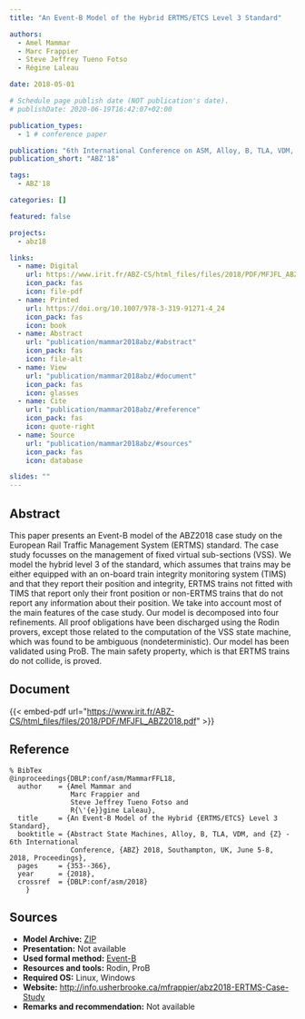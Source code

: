 ```yaml
---
title: "An Event-B Model of the Hybrid ERTMS/ETCS Level 3 Standard"

authors:
  - Amel Mammar
  - Marc Frappier
  - Steve Jeffrey Tueno Fotso
  - Régine Laleau

date: 2018-05-01

# Schedule page publish date (NOT publication's date).
# publishDate: 2020-06-19T16:42:07+02:00

publication_types:
  - 1 # conference paper

publication: "6th International Conference on ASM, Alloy, B, TLA, VDM, and Z (ABZ'18)"
publication_short: "ABZ'18"

tags:
  - ABZ'18

categories: []

featured: false

projects:
  - abz18

links:
  - name: Digital
    url: https://www.irit.fr/ABZ-CS/html_files/files/2018/PDF/MFJFL_ABZ2018.pdf
    icon_pack: fas
    icon: file-pdf
  - name: Printed
    url: https://doi.org/10.1007/978-3-319-91271-4_24
    icon_pack: fas
    icon: book
  - name: Abstract
    url: "publication/mammar2018abz/#abstract"
    icon_pack: fas
    icon: file-alt
  - name: View
    url: "publication/mammar2018abz/#document"
    icon_pack: fas
    icon: glasses
  - name: Cite
    url: "publication/mammar2018abz/#reference"
    icon_pack: fas
    icon: quote-right
  - name: Source
    url: "publication/mammar2018abz/#sources"
    icon_pack: fas
    icon: database

slides: ""
---
```


## Abstract

This paper presents an Event-B model of the ABZ2018 case study on the European Rail Traffic Management System (ERTMS) standard. The case study focusses on the management of fixed virtual sub-sections (VSS). We model the hybrid level 3 of the standard, which assumes that trains may be either equipped with an on-board train integrity monitoring system (TIMS) and that they report their position and integrity, ERTMS trains not fitted with TIMS that report only their front position or non-ERTMS trains that do not report any information about their position. We take into account most of the main features of the case study. Our model is decomposed into four refinements. All proof obligations have been discharged using the Rodin provers, except those related to the computation of the VSS state machine, which was found to be ambiguous (nondeterministic). Our model has been validated using ProB. The main safety property, which is that ERTMS trains do not collide, is proved.

## Document

{{< embed-pdf url="https://www.irit.fr/ABZ-CS/html_files/files/2018/PDF/MFJFL_ABZ2018.pdf" >}}

## Reference

```
% BibTex
@inproceedings{DBLP:conf/asm/MammarFFL18,
  author    = {Amel Mammar and
               Marc Frappier and
               Steve Jeffrey Tueno Fotso and
               R{\'{e}}gine Laleau},
  title     = {An Event-B Model of the Hybrid {ERTMS/ETCS} Level 3 Standard},
  booktitle = {Abstract State Machines, Alloy, B, TLA, VDM, and {Z} - 6th International
               Conference, {ABZ} 2018, Southampton, UK, June 5-8, 2018, Proceedings},
  pages     = {353--366},
  year      = {2018},
  crossref  = {DBLP:conf/asm/2018}
	}
```

## Sources

- **Model Archive:**
  [ZIP](/data/abz18/mammar2018abz.zip)
- **Presentation:**
  Not available
- **Used formal method:**
  [Event-B](/method/event-b)
- **Resources and tools:**
  Rodin, ProB
- **Required OS:**
  Linux, Windows
- **Website:**
  http://info.usherbrooke.ca/mfrappier/abz2018-ERTMS-Case-Study
- **Remarks and recommendation:**
  Not available
